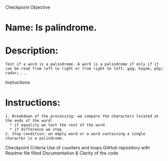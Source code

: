 Checkpoint Objective
  # Name: Is palindrome. 
  # Description: 
    Test if a word is a palindrome. A word is a palindrome if only if it can be read from left to right or from right to left: gag; kayak; php; radar;....

Instructions
  # Instructions:
    1. Breakdown of the processing: we compare the characters located at the ends of the word:
      * if equality we test the rest of the word
      * if difference we stop
    2. Stop condition: an empty word or a word containing a single character is a palindrome.

Checkpoint Criteria
  Use of counters and loops
  GitHub repository with Readme file filled
  Documentation & Clarity of the code